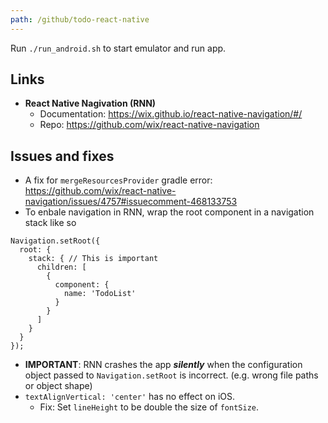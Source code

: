 ```yaml
---
path: /github/todo-react-native
---
```

Run `./run_android.sh` to start emulator and run app.
## Links
- **React Native Nagivation (RNN)**
  - Documentation: https://wix.github.io/react-native-navigation/#/
  - Repo: https://github.com/wix/react-native-navigation
## Issues and fixes
- A fix for `mergeResourcesProvider` gradle error:   
https://github.com/wix/react-native-navigation/issues/4757#issuecomment-468133753
- To enbale navigation in RNN, wrap the root component in a navigation stack like so
```
Navigation.setRoot({
  root: {
    stack: { // This is important
      children: [
        {
          component: {
            name: 'TodoList'
          }
        }
      ]
    }
  }
});
```
- **IMPORTANT**: RNN crashes the app ***silently*** when the configuration object passed to `Navigation.setRoot` is incorrect. (e.g. wrong file paths or object shape)
- `textAlignVertical: 'center'` has no effect on iOS.
  - Fix: Set `lineHeight` to be double the size of `fontSize`.

